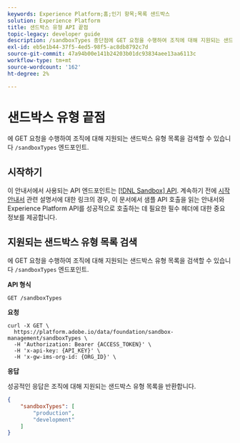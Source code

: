 ```yaml
---
keywords: Experience Platform;홈;인기 항목;목록 샌드박스
solution: Experience Platform
title: 샌드박스 유형 API 끝점
topic-legacy: developer guide
description: /sandboxTypes 종단점에 GET 요청을 수행하여 조직에 대해 지원되는 샌드박스 유형 목록을 검색할 수 있습니다.
exl-id: eb5e1b44-37f5-4ed5-98f5-ac8db8792c7d
source-git-commit: 47a94b00e141b24203b01dc93834aee13aa6113c
workflow-type: tm+mt
source-wordcount: '162'
ht-degree: 2%

---
```


# 샌드박스 유형 끝점

에 GET 요청을 수행하여 조직에 대해 지원되는 샌드박스 유형 목록을 검색할 수 있습니다 `/sandboxTypes` 엔드포인트.

## 시작하기

이 안내서에서 사용되는 API 엔드포인트는 [[!DNL Sandbox] API](https://www.adobe.io/experience-platform-apis/references/sandbox). 계속하기 전에 [시작 안내서](./getting-started.md) 관련 설명서에 대한 링크의 경우, 이 문서에서 샘플 API 호출을 읽는 안내서와 Experience Platform API를 성공적으로 호출하는 데 필요한 필수 헤더에 대한 중요 정보를 제공합니다.

## 지원되는 샌드박스 유형 목록 검색

에 GET 요청을 수행하여 조직에 대해 지원되는 샌드박스 유형 목록을 검색할 수 있습니다 `/sandboxTypes` 엔드포인트.

**API 형식**

```http
GET /sandboxTypes
```

**요청**

```shell
curl -X GET \
  https://platform.adobe.io/data/foundation/sandbox-management/sandboxTypes \
  -H 'Authorization: Bearer {ACCESS_TOKEN}' \
  -H 'x-api-key: {API_KEY}' \
  -H 'x-gw-ims-org-id: {ORG_ID}' \
```

**응답**

성공적인 응답은 조직에 대해 지원되는 샌드박스 유형 목록을 반환합니다.

```json
{
    "sandboxTypes": [
        "production",
        "development"
    ]
}
```
